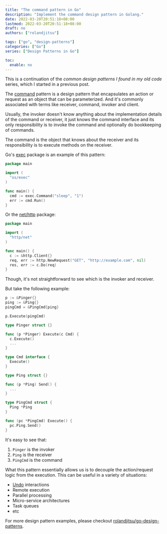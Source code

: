 ```yaml
---
title: "The command pattern in Go"
description: "Implement the command design pattern in Golang."
date: 2022-03-20T20:51:18+08:00
lastmod: 2022-03-20T20:51:18+08:00
draft: no
authors: ["rolandjitsu"]

tags: ["go", "design-patterns"]
categories: ["Go"]
series: ["Design Patterns in Go"]

toc:
  enable: no
---
```


This is a continuation of the *common design patterns I found in my old code* series, which I started in a previous post.

The [command](https://en.wikipedia.org/wiki/Command_pattern) pattern is a design pattern that encapsulates an action or request as an object that can be parameterized. And it's commonly associated with terms like receiver, command, invoker and client.

Usually, the invoker doesn't know anything about the implementation details of the command or receiver, it just knows the command interface and its only responsibility is to invoke the command and optionally do bookkeeping of commands.

The command is the object that knows about the receiver and its responsibility is to execute methods on the receiver.

Go's [exec](https://golang.org/pkg/os/exec/) package is an example of this pattern:
```go
package main

import (
  "os/exec"
)

func main() {
  cmd := exec.Command("sleep", "1")
  err := cmd.Run()
}
```

Or the [net/http](https://golang.org/pkg/net/http/) package:
```go
package main

import (
  "http/net"
)

func main() {
  c := &http.Client{}
  req, err := http.NewRequest("GET", "http://example.com", nil)
  res, err := c.Do(req)
}
```

Though, it's not straightforward to see which is the invoker and receiver.

But take the following example:
```go
p := &Pinger{}
ping := &Ping{}
pingCmd = &PingCmd{ping}

p.Execute(pingCmd)

type Pinger struct {}

func (p *Pinger) Execute(c Cmd) {
  c.Execute()
  ...
}

type Cmd interface {
  Execute()
}

type Ping struct {}

func (p *Ping) Send() {
  ...
}

type PingCmd struct {
  Ping *Ping
}

func (pc *PingCmd) Execute() {
  pc.Ping.Send()
}
```

It's easy to see that:
1. `Pinger` is the invoker
2. `Ping` is the receiver
3. `PingCmd` is the command

What this pattern essentially allows us is to decouple the action/request logic from the execution. This can be useful in a variety of situations:
* [Undo](https://en.wikipedia.org/wiki/Undo) interactions
* Remote execution
* Parallel processing
* Micro-service architectures
* Task queues
* etc

For more design pattern examples, please checkout [rolandjitsu/go-design-patterns](https://github.com/rolandjitsu/go-design-patterns).
